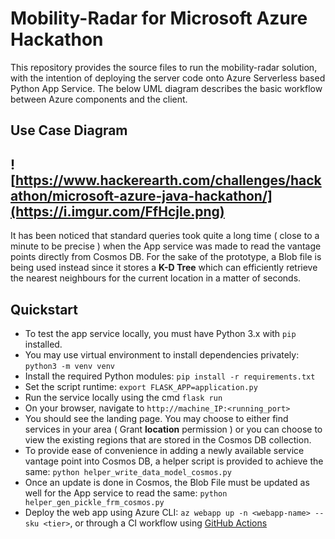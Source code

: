 # Mobility-Radar for Microsoft Azure Hackathon

This repository provides the source files to run the mobility-radar solution, with the intention of deploying the server code onto Azure Serverless based Python App Service. The below UML diagram describes the basic workflow between Azure components and the client.

## Use Case Diagram

![https://www.hackerearth.com/challenges/hackathon/microsoft-azure-java-hackathon/](https://i.imgur.com/FfHcjle.png)
----------------------

It has been noticed that standard queries took quite a long time ( close to a minute to be precise ) when the App service was made to read the vantage points directly from Cosmos DB. For the sake of the prototype, a Blob file is being used instead since it stores a **K-D Tree** which can efficiently retrieve the nearest neighbours for the current location in a matter of seconds.


## Quickstart

 - To test the app service locally, you must have Python 3.x with `pip` installed.
 - You may use virtual environment to install dependencies privately: `python3 -m venv venv`
 - Install the required Python modules: `pip install -r requirements.txt`
 - Set the script runtime: `export FLASK_APP=application.py`
 - Run the service locally using the cmd `flask run`
 - On your browser, navigate to `http://machine_IP:<running_port>`
 - You should see the landing page. You may choose to either find services in your area ( Grant **location** permission ) or you can choose to view the existing regions that are stored in the Cosmos DB collection.
 - To provide ease of convenience in adding a newly available service vantage point into Cosmos DB, a helper script is provided to achieve the same: `python helper_write_data_model_cosmos.py`
 - Once an update is done in Cosmos, the Blob File must be updated as well for the App service to read the same: `python helper_gen_pickle_frm_cosmos.py`
 - Deploy the web app using Azure CLI: `az webapp up -n <webapp-name> --sku <tier>`, or through a CI workflow using [GitHub Actions](https://github.com/Azure/webapps-deploy)
